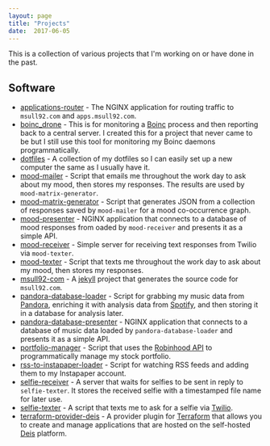 ```yaml
---
layout: page
title: "Projects"
date:  2017-06-05
---
```


This is a collection of various projects that I'm working on or have done in the past.

## Software

<ul class='projects'>
  <li class='project-listing'>
    <a class='title' href='https://github.com/msull92/applications-router'>applications-router</a> - The NGINX application for routing traffic to <code>msull92.com</code> and <code>apps.msull92.com</code>.
  </li>
  <li class='project-listing'>
    <a class='title' href='https://github.com/msull92/boinc_drone'>boinc_drone</a> - This is for monitoring a <a href="https://boinc.berkeley.edu/">Boinc</a> process and then reporting back to a central server. I created this for a project that never came to be but I still use this tool for monitoring my Boinc daemons programmatically.
  </li>
  <li class='project-listing'>
    <a class='title' href='https://github.com/msull92/dotfiles'>dotfiles</a> - A collection of my dotfiles so I can easily set up a new computer the same as I usually have it.
  </li>
  <li class='project-listing'>
    <a class='title' href='https://github.com/msull92/mood-mailer'>mood-mailer</a> - Script that emails me throughout the work day to ask about my mood, then stores my responses. The results are used by <code>mood-matrix-generator</code>.
  </li>
  <li class='project-listing'>
    <a class='title' href='https://github.com/msull92/mood-matrix-generator'>mood-matrix-generator</a> - Script that generates JSON from a collection of responses saved by <code>mood-mailer</code> for a mood co-occurrence graph.
  </li>
  <li class='project-listing'>
    <a class='title' href='https://github.com/msull92/mood-presenter'>mood-presenter</a> - NGINX application that connects to a database of mood responses from oaded by <code>mood-receiver</code> and presents it as a simple API.
  </li>
  <li class='project-listing'>
    <a class='title' href='https://github.com/msull92/mood-receiver'>mood-receiver</a> - Simple server for receiving text responses from Twilio via <code>mood-texter</code>.
  </li>
  <li class='project-listing'>
    <a class='title' href='https://github.com/msull92/mood-texter'>mood-texter</a> - Script that texts me throughout the work day to ask about my mood, then stores my responses.
  </li>
  <li class='project-listing'>
    <a class='title' href='https://github.com/msull92/msull92-com'>msull92-com</a> - A <a href="https://jekyllrb.com/">jekyll</a> project that generates the source code for <code>msull92.com</code>.
  </li>
  <li class='project-listing'>
    <a class='title' href='https://github.com/msull92/pandora-database-loader'>pandora-database-loader</a> - Script for grabbing my music data from <a href="https://www.pandora.com/">Pandora</a>, enriching it with analysis data from <a href="https://www.spotify.com/">Spotify</a>, and then storing it in a database for analysis later.
  </li>
  <li class='project-listing'>
    <a class='title' href='https://github.com/msull92/pandora-database-presenter'>pandora-database-presenter</a> - NGINX application that connects to a database of music data loaded by <code>pandora-database-loader</code> and presents it as a simple API.
  </li>
  <li class='project-listing'>
    <a class='title' href='https://github.com/msull92/portfolio-manager'>portfolio-manager</a> - Script that uses the <a href="https://github.com/sanko/Robinhood">Robinhood API</a> to programmatically manage my stock portfolio.
  </li>
  <li class='project-listing'>
    <a class='title' href='https://github.com/msull92/rss-to-instapaper-loader'>rss-to-instapaper-loader</a> - Script for watching RSS feeds and adding them to my Instapaper account.
  </li>
  <li class='project-listing'>
    <a class='title' href='https://github.com/msull92/selfie-receiver'>selfie-receiver</a> - A server that waits for selfies to be sent in reply to <code>selfie-texter</code>. It stores the received selfie with a timestamped file name for later use.
  </li>
  <li class='project-listing'>
    <a class='title' href='https://github.com/msull92/selfie-texter'>selfie-texter</a> - A script that texts me to ask for a selfie via <a href="">Twilio</a>.
  </li>
  <li class='project-listing'>
    <a class='title' href='https://github.com/msull92/terraform-provider-deis'>terraform-provider-deis</a> - A provider plugin for <a href="https://www.terraform.io/">Terraform</a> that allows you to create and manage applications that are hosted on the self-hosted <a href="https://deis.io/">Deis</a> platform.
  </li>
</ul>
